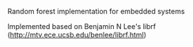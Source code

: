 Random forest implementation for embedded systems

Implemented based on Benjamin N Lee's librf (http://mtv.ece.ucsb.edu/benlee/librf.html)